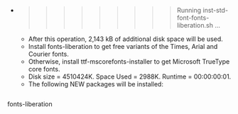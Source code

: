 * >>>>>>>>> Running inst-std-font-fonts-liberation.sh ...
  * After this operation, 2,143 kB of additional disk space will be used.
  * Install fonts-liberation to get free variants of the Times, Arial and Courier fonts.
  * Otherwise, install ttf-mscorefonts-installer to get Microsoft TrueType core fonts.
  * Disk size = 4510424K. Space Used = 2988K. Runtime = 00:00:00:01.
  * The following NEW packages will be installed:
  ```bash
fonts-liberation
  ```
